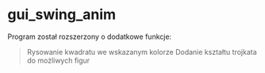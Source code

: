 # gui_swing_anim
Program został rozszerzony o dodatkowe funkcje:
> Rysowanie kwadratu we wskazanym kolorze
> Dodanie kształtu trojkata do możliwych figur
